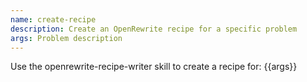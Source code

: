 ```yaml
---
name: create-recipe
description: Create an OpenRewrite recipe for a specific problem
args: Problem description
---
```


Use the openrewrite-recipe-writer skill to create a recipe for: {{args}}
